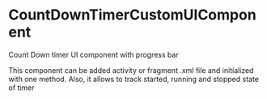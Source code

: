 # CountDownTimerCustomUIComponent
Count Down timer UI component with progress bar

This component can be added activity or fragment .xml file and initialized with one method. 
Also, it allows to track started, running and stopped state of timer

